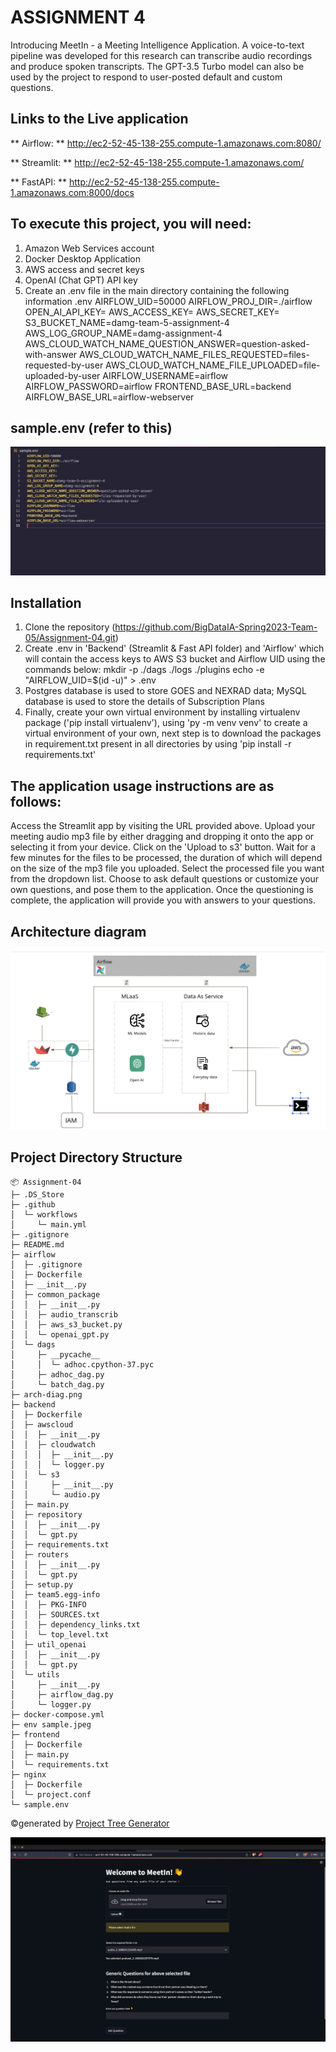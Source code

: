 # ASSIGNMENT 4
Introducing MeetIn - a Meeting Intelligence Application. A voice-to-text pipeline was developed for this research can transcribe audio recordings and produce spoken transcripts. The GPT-3.5 Turbo model can also be used by the project to respond to user-posted default and custom questions.

## Links to the Live application 

** Airflow: ** http://ec2-52-45-138-255.compute-1.amazonaws.com:8080/

** Streamlit: ** http://ec2-52-45-138-255.compute-1.amazonaws.com/

** FastAPI: ** http://ec2-52-45-138-255.compute-1.amazonaws.com:8000/docs

## To execute this project, you will need:

1. Amazon Web Services account
2. Docker Desktop Application
3. AWS access and secret keys
4. OpenAI (Chat GPT) API key
5. Create an .env file in the main directory containing the following information
   .env
   AIRFLOW_UID=50000
   AIRFLOW_PROJ_DIR=./airflow
   OPEN_AI_API_KEY=
   AWS_ACCESS_KEY=
   AWS_SECRET_KEY=
   S3_BUCKET_NAME=damg-team-5-assignment-4
   AWS_LOG_GROUP_NAME=damg-assignment-4
   AWS_CLOUD_WATCH_NAME_QUESTION_ANSWER=question-asked-with-answer
   AWS_CLOUD_WATCH_NAME_FILES_REQUESTED=files-requested-by-user
   AWS_CLOUD_WATCH_NAME_FILE_UPLOADED=file-uploaded-by-user
   AIRFLOW_USERNAME=airflow
   AIRFLOW_PASSWORD=airflow
   FRONTEND_BASE_URL=backend
   AIRFLOW_BASE_URL=airflow-webserver
   
## sample.env (refer to this)
<img src="https://github.com/BigDataIA-Spring2023-Team-05/Assignment-04/blob/main/env%20sample.jpeg">

   
## Installation
1. Clone the repository (https://github.com/BigDataIA-Spring2023-Team-05/Assignment-04.git)
2. Create .env in 'Backend' (Streamlit & Fast API folder) and 'Airflow' which will contain the access keys to AWS S3 bucket and Airflow UID using the commands below: mkdir -p ./dags ./logs ./plugins echo -e "AIRFLOW_UID=$(id -u)" > .env
3. Postgres database is used to store GOES and NEXRAD data; MySQL database is used to store the details of Subscription Plans
4. Finally, create your own virtual environment by installing virtualenv package ('pip install virtualenv'), using 'py -m venv venv' to create a virtual environment of your own, next step is to download the packages in requirement.txt present in all directories by using 'pip install -r requirements.txt'

## The application usage instructions are as follows:

Access the Streamlit app by visiting the URL provided above.
Upload your meeting audio mp3 file by either dragging and dropping it onto the app or selecting it from your device.
Click on the 'Upload to s3' button.
Wait for a few minutes for the files to be processed, the duration of which will depend on the size of the mp3 file you uploaded.
Select the processed file you want from the dropdown list.
Choose to ask default questions or customize your own questions, and pose them to the application.
Once the questioning is complete, the application will provide you with answers to your questions.


## Architecture diagram
<img src="https://github.com/BigDataIA-Spring2023-Team-05/Assignment-04/blob/main/ArchDiag.png">


## Project Directory Structure
```
📦 Assignment-04
├─ .DS_Store
├─ .github
│  └─ workflows
│     └─ main.yml
├─ .gitignore
├─ README.md
├─ airflow
│  ├─ .gitignore
│  ├─ Dockerfile
│  ├─ __init__.py
│  ├─ common_package
│  │  ├─ __init__.py
│  │  ├─ audio_transcrib
│  │  ├─ aws_s3_bucket.py
│  │  └─ openai_gpt.py
│  └─ dags
│     ├─ __pycache__
│     │  └─ adhoc.cpython-37.pyc
│     ├─ adhoc_dag.py
│     └─ batch_dag.py
├─ arch-diag.png
├─ backend
│  ├─ Dockerfile
│  ├─ awscloud
│  │  ├─ __init__.py
│  │  ├─ cloudwatch
│  │  │  ├─ __init__.py
│  │  │  └─ logger.py
│  │  └─ s3
│  │     ├─ __init__.py
│  │     └─ audio.py
│  ├─ main.py
│  ├─ repository
│  │  ├─ __init__.py
│  │  └─ gpt.py
│  ├─ requirements.txt
│  ├─ routers
│  │  ├─ __init__.py
│  │  └─ gpt.py
│  ├─ setup.py
│  ├─ team5.egg-info
│  │  ├─ PKG-INFO
│  │  ├─ SOURCES.txt
│  │  ├─ dependency_links.txt
│  │  └─ top_level.txt
│  ├─ util_openai
│  │  ├─ __init__.py
│  │  └─ gpt.py
│  └─ utils
│     ├─ __init__.py
│     ├─ airflow_dag.py
│     └─ logger.py
├─ docker-compose.yml
├─ env sample.jpeg
├─ frontend
│  ├─ Dockerfile
│  ├─ main.py
│  └─ requirements.txt
├─ nginx
│  ├─ Dockerfile
│  └─ project.conf
└─ sample.env
```
©generated by [Project Tree Generator](https://woochanleee.github.io/project-tree-generator)

<img src="https://github.com/varshahindupur09/MeetIn_Intelligent_Meeting_Application/blob/main/meetin_firstpage.png"></img>

   


